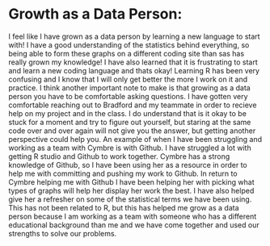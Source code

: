 # Growth as a Data Person:
I feel like I have grown as a data person by learning a new language to start with! I have a good understanding of the statistics behind everything, so being able to form these graphs on a different coding site than sas has really grown my knowledge! I have also learned that it is frustrating to start and learn a new coding language and thats okay! Learning R has been very confusing and I know that I will only get better the more I work on it and practice. I think another important note to make is that growing as a data person you have to be comfortable asking questions. I have gotten very comfortable reaching out to Bradford and my teammate in order to recieve help on my project and in the class. I do understand that is it okay to be stuck for a moment and try to figure out yourself, but staring at the same code over and over again will not give you the answer, but getting another perspective could help you. 
An example of when I have been struggling and working as a team with Cymbre is with Github. I have struggled a lot with getting R studio and Github to work together. Cymbre has a strong knowledge of Github, so I have been using her as a resource in order to help me with committing and pushing my work to Github. In return to Cymbre helping me with Github I have been helping her with picking what types of graphs will help her display her work the best. I have also helped give her a refresher on some of the statistical terms we have been using. This has not been related to R, but this has helped me grow as a data person because I am working as a team with someone who has a different educational background than me and we have come together and used our strengths to solve our problems. 
